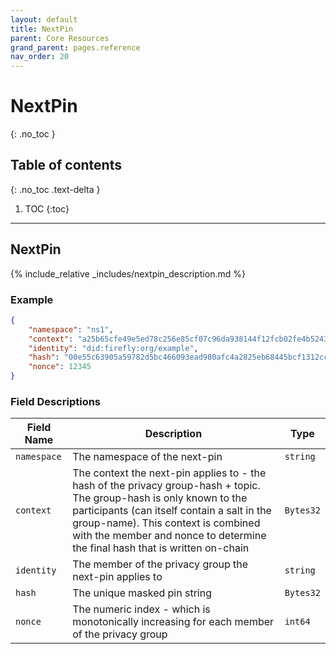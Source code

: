 ```yaml
---
layout: default
title: NextPin
parent: Core Resources
grand_parent: pages.reference
nav_order: 20
---
```


# NextPin
{: .no_toc }

## Table of contents
{: .no_toc .text-delta }

1. TOC
{:toc}

---
## NextPin

{% include_relative _includes/nextpin_description.md %}

### Example

```json
{
    "namespace": "ns1",
    "context": "a25b65cfe49e5ed78c256e85cf07c96da938144f12fcb02fe4b5243a4631bd5e",
    "identity": "did:firefly:org/example",
    "hash": "00e55c63905a59782d5bc466093ead980afc4a2825eb68445bcf1312cc3d6de2",
    "nonce": 12345
}
```

### Field Descriptions

| Field Name | Description | Type |
|------------|-------------|------|
| `namespace` | The namespace of the next-pin | `string` |
| `context` | The context the next-pin applies to - the hash of the privacy group-hash + topic. The group-hash is only known to the participants (can itself contain a salt in the group-name). This context is combined with the member and nonce to determine the final hash that is written on-chain | `Bytes32` |
| `identity` | The member of the privacy group the next-pin applies to | `string` |
| `hash` | The unique masked pin string | `Bytes32` |
| `nonce` | The numeric index - which is monotonically increasing for each member of the privacy group | `int64` |

